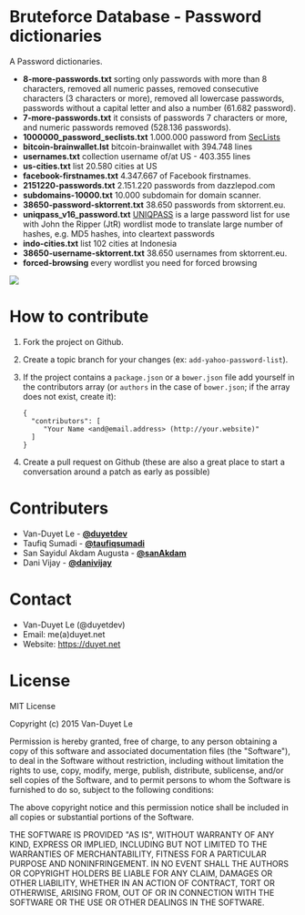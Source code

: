 # Bruteforce Database - Password dictionaries

A Password dictionaries. 

* **8-more-passwords.txt** sorting only passwords with more than 8 characters, removed all numeric passes, removed consecutive characters (3 characters or more), removed all lowercase passwords, passwords without a capital letter and also a number (61.682 password).
* **7-more-passwords.txt** it consists of passwords 7 characters or more, and numeric passwords removed (528.136 passwords).
* **1000000_password_seclists.txt** 1.000.000 password from <a href="https://github.com/danielmiessler/SecLists">SecLists</a>
* **bitcoin-brainwallet.lst** bitcoin-brainwallet with 394.748 lines
* **usernames.txt** collection username of/at US - 403.355 lines
* **us-cities.txt** list 20.580 cities at US
* **facebook-firstnames.txt** 4.347.667 of Facebook firstnames.
* **2151220-passwords.txt** 2.151.220 passwords from dazzlepod.com
* **subdomains-10000.txt** 10.000 subdomain for domain scanner.
* **38650-password-sktorrent.txt** 38.650 passwords from sktorrent.eu.
* **uniqpass_v16_password.txt** [UNIQPASS](http://dazzlepod.com/uniqpass/) is a large password list for use with John the Ripper (JtR) wordlist mode to translate large number of hashes, e.g. MD5 hashes, into cleartext passwords
* **indo-cities.txt** list 102 cities at Indonesia
* **38650-username-sktorrent.txt** 38.650 usernames from sktorrent.eu.
* **forced-browsing** every wordlist you need for forced browsing

<img src="http://2.bp.blogspot.com/-DBFErnG-8AE/VhJ-z3Y-41I/AAAAAAAADgA/FGCt8naBMKs/s1600/mtyourmind.10001mb.com.png" />


# How to contribute
1. Fork the project on Github. 
2. Create a topic branch for your changes (ex: `add-yahoo-password-list`).
3. If the project contains a `package.json` or a `bower.json` file add yourself in the contributors array (or `authors` in the case of `bower.json`; if the array does not exist, create it):
    ```
    {
      "contributors": [
         "Your Name <and@email.address> (http://your.website)"
      ]
    }
    ```

4. Create a pull request on Github (these are also a great place to start a conversation around a patch as early as possible)

# Contributers

* Van-Duyet Le - [**@duyetdev**](https://github.com/duyetdev)
* Taufiq Sumadi - [**@taufiqsumadi**](https://github.com/taufiqsumadi)
* San Sayidul Akdam Augusta - [**@sanAkdam**](https://github.com/sanAkdam)
* Dani Vijay - [**@danivijay**](https://github.com/danivijay)

# Contact
* Van-Duyet Le (@duyetdev) 
* Email: me(a)duyet.net
* Website: https://duyet.net 

# License
MIT License

Copyright (c) 2015 Van-Duyet Le

Permission is hereby granted, free of charge, to any person obtaining a copy of this software and associated documentation files (the "Software"), to deal in the Software without restriction, including without limitation the rights to use, copy, modify, merge, publish, distribute, sublicense, and/or sell copies of the Software, and to permit persons to whom the Software is furnished to do so, subject to the following conditions:

The above copyright notice and this permission notice shall be included in all copies or substantial portions of the Software.

THE SOFTWARE IS PROVIDED "AS IS", WITHOUT WARRANTY OF ANY KIND, EXPRESS OR IMPLIED, INCLUDING BUT NOT LIMITED TO THE WARRANTIES OF MERCHANTABILITY, FITNESS FOR A PARTICULAR PURPOSE AND NONINFRINGEMENT. IN NO EVENT SHALL THE AUTHORS OR COPYRIGHT HOLDERS BE LIABLE FOR ANY CLAIM, DAMAGES OR OTHER LIABILITY, WHETHER IN AN ACTION OF CONTRACT, TORT OR OTHERWISE, ARISING FROM, OUT OF OR IN CONNECTION WITH THE SOFTWARE OR THE USE OR OTHER DEALINGS IN THE SOFTWARE.
